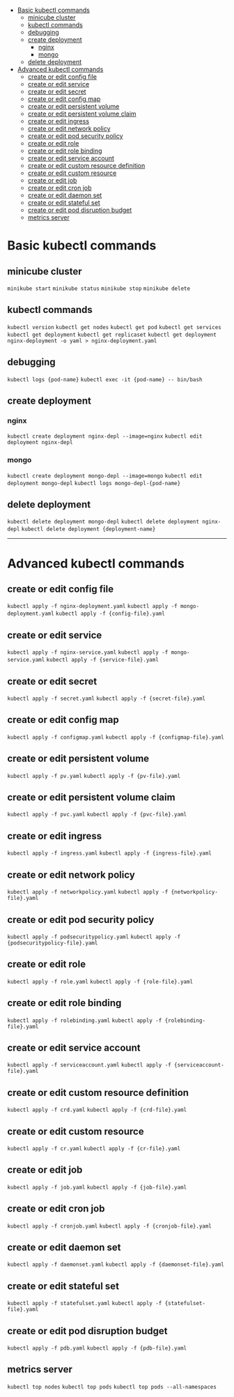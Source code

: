 - [Basic kubectl commands](#basic-kubectl-commands)
  - [minicube cluster](#minicube-cluster)
  - [kubectl commands](#kubectl-commands)
  - [debugging](#debugging)
  - [create deployment](#create-deployment)
    - [nginx](#nginx)
    - [mongo](#mongo)
  - [delete deployment](#delete-deployment)
- [Advanced kubectl commands](#advanced-kubectl-commands)
  - [create or edit config file](#create-or-edit-config-file)
  - [create or edit service](#create-or-edit-service)
  - [create or edit secret](#create-or-edit-secret)
  - [create or edit config map](#create-or-edit-config-map)
  - [create or edit persistent volume](#create-or-edit-persistent-volume)
  - [create or edit persistent volume claim](#create-or-edit-persistent-volume-claim)
  - [create or edit ingress](#create-or-edit-ingress)
  - [create or edit network policy](#create-or-edit-network-policy)
  - [create or edit pod security policy](#create-or-edit-pod-security-policy)
  - [create or edit role](#create-or-edit-role)
  - [create or edit role binding](#create-or-edit-role-binding)
  - [create or edit service account](#create-or-edit-service-account)
  - [create or edit custom resource definition](#create-or-edit-custom-resource-definition)
  - [create or edit custom resource](#create-or-edit-custom-resource)
  - [create or edit job](#create-or-edit-job)
  - [create or edit cron job](#create-or-edit-cron-job)
  - [create or edit daemon set](#create-or-edit-daemon-set)
  - [create or edit stateful set](#create-or-edit-stateful-set)
  - [create or edit pod disruption budget](#create-or-edit-pod-disruption-budget)
  - [metrics server](#metrics-server)

# Basic kubectl commands

## minicube cluster
`minikube start`
`minikube status`
`minikube stop`
`minikube delete`

## kubectl commands
`kubectl version`
`kubectl get nodes`
`kubectl get pod`
`kubectl get services`
`kubectl get deployment`
`kubectl get replicaset`
`kubectl get deployment  nginx-deployment -o yaml > nginx-deployment.yaml`


## debugging
`kubectl logs {pod-name}`
`kubectl exec -it {pod-name} -- bin/bash`

## create deployment
### nginx
`kubectl create deployment nginx-depl --image=nginx`
`kubectl edit deployment nginx-depl`
### mongo
`kubectl create deployment mongo-depl --image=mongo`
`kubectl edit deployment mongo-depl`
`kubectl logs mongo-depl-{pod-name}`

## delete deployment
`kubectl delete deployment mongo-depl`
`kubectl delete deployment nginx-depl`
`kubectl delete deployment {deployment-name}`

---

# Advanced kubectl commands

## create or edit config file
`kubectl apply -f nginx-deployment.yaml`
`kubectl apply -f mongo-deployment.yaml`
`kubectl apply -f {config-file}.yaml`

## create or edit service
`kubectl apply -f nginx-service.yaml`
`kubectl apply -f mongo-service.yaml`
`kubectl apply -f {service-file}.yaml`

## create or edit secret
`kubectl apply -f secret.yaml`
`kubectl apply -f {secret-file}.yaml`

## create or edit config map
`kubectl apply -f configmap.yaml`
`kubectl apply -f {configmap-file}.yaml`

## create or edit persistent volume
`kubectl apply -f pv.yaml`
`kubectl apply -f {pv-file}.yaml`

## create or edit persistent volume claim
`kubectl apply -f pvc.yaml`
`kubectl apply -f {pvc-file}.yaml`

## create or edit ingress
`kubectl apply -f ingress.yaml`
`kubectl apply -f {ingress-file}.yaml`

## create or edit network policy
`kubectl apply -f networkpolicy.yaml`
`kubectl apply -f {networkpolicy-file}.yaml`

## create or edit pod security policy
`kubectl apply -f podsecuritypolicy.yaml`
`kubectl apply -f {podsecuritypolicy-file}.yaml`

## create or edit role
`kubectl apply -f role.yaml`
`kubectl apply -f {role-file}.yaml`

## create or edit role binding
`kubectl apply -f rolebinding.yaml`
`kubectl apply -f {rolebinding-file}.yaml`

## create or edit service account
`kubectl apply -f serviceaccount.yaml`
`kubectl apply -f {serviceaccount-file}.yaml`

## create or edit custom resource definition
`kubectl apply -f crd.yaml`
`kubectl apply -f {crd-file}.yaml`

## create or edit custom resource
`kubectl apply -f cr.yaml`
`kubectl apply -f {cr-file}.yaml`

## create or edit job
`kubectl apply -f job.yaml`
`kubectl apply -f {job-file}.yaml`

## create or edit cron job
`kubectl apply -f cronjob.yaml`
`kubectl apply -f {cronjob-file}.yaml`

## create or edit daemon set
`kubectl apply -f daemonset.yaml`
`kubectl apply -f {daemonset-file}.yaml`

## create or edit stateful set
`kubectl apply -f statefulset.yaml`
`kubectl apply -f {statefulset-file}.yaml`

## create or edit pod disruption budget
`kubectl apply -f pdb.yaml`
`kubectl apply -f {pdb-file}.yaml`

## metrics server
`kubectl top nodes`
`kubectl top pods`
`kubectl top pods --all-namespaces`
